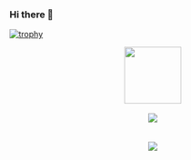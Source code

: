 ### Hi there 👋

<!--
**navvye/navvye** is a ✨ _special_ ✨ repository because its `README.md` (this file) appears on your GitHub profile.

Here are some ideas to get you started:

- 🔭 I’m currently working on ...
- 🌱 I’m currently learning ...
- 👯 I’m looking to collaborate on ...
- 🤔 I’m looking for help with ...
- 💬 Ask me about ...
- 📫 How to reach me: ...
- 😄 Pronouns: ...
- ⚡ Fun fact: ...
-->
[![trophy](https://github-profile-trophy.vercel.app/?username=navvye&theme=onedark)](https://github.com/ryo-ma/github-profile-trophy)
<div id="header" align="center">
  <img src="https://media.giphy.com/media/M9gbBd9nbDrOTu1Mqx/giphy.gif" width="100"/>
  <br><br>
  <a href="https://github.com/saifurrahman1193">
    <img src="https://github-readme-stats.vercel.app/api/top-langs?username=navvye&ignore=HTML,CSS&theme=algolia&showicons=true" align="center" />
    <br>
    <br>
    <br>
   <img src = "https://komarev.com/ghpvc/?username=navvye" align = "center"/>
  </a>
</div>



